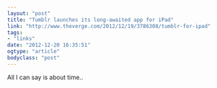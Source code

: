 ```yaml
---
layout: "post"
title: "Tumblr launches its long-awaited app for iPad"
link: "http://www.theverge.com/2012/12/19/3786308/tumblr-for-ipad"
tags: 
- "links"
date: "2012-12-20 16:35:51"
ogtype: "article"
bodyclass: "post"
---
```


All I can say is about time..